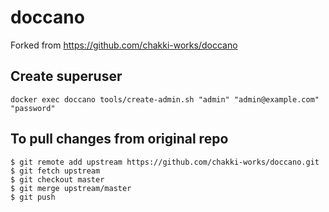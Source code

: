# doccano

Forked from https://github.com/chakki-works/doccano

## Create superuser
`docker exec doccano tools/create-admin.sh "admin" "admin@example.com" "password"`

## To pull changes from original repo
```
$ git remote add upstream https://github.com/chakki-works/doccano.git
$ git fetch upstream
$ git checkout master
$ git merge upstream/master
$ git push
```
